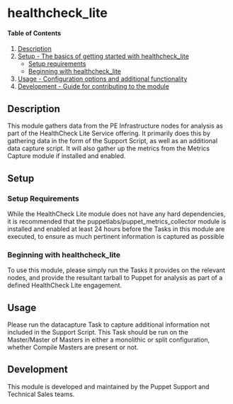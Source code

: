
# healthcheck_lite

#### Table of Contents

1. [Description](#description)
2. [Setup - The basics of getting started with healthcheck_lite](#setup)
    * [Setup requirements](#setup-requirements)
    * [Beginning with healthcheck_lite](#beginning-with-healthcheck_lite)
3. [Usage - Configuration options and additional functionality](#usage)
4. [Development - Guide for contributing to the module](#development)

## Description

This module gathers data from the PE Infrastructure nodes for analysis as part of the HealthCheck Lite Service offering.
It primarily does this by gathering data in the form of the Support Script, as well as an additional data capture script.
It will also gather up the metrics from the Metrics Capture module if installed and enabled.


## Setup


### Setup Requirements

While the HealthCheck Lite module does not have any hard dependencies, it is recommended that the puppetlabs/puppet_metrics_collector module is installed and enabled at least 24 hours before the Tasks in this module are executed, to ensure as much pertinent information is captured as possible

### Beginning with healthcheck_lite

To use this module, please simply run the Tasks it provides on the relevant nodes, and provide the resultant tarball to Puppet for analysis as part of a defined HealthCheck Lite engagement.

## Usage

Please run the datacapture Task to capture additional information not included in the Support Script.
This Task should be run on the Master/Master of Masters in either a monolithic or split configuration, whether Compile Masters are present or not.

## Development

This module is developed and maintained by the Puppet Support and Technical Sales teams.
